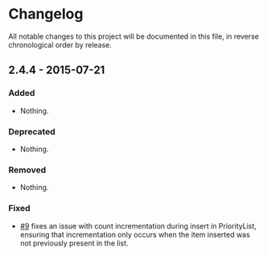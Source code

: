# Changelog

All notable changes to this project will be documented in this file, in reverse chronological order by release.

## 2.4.4 - 2015-07-21

### Added

- Nothing.

### Deprecated

- Nothing.

### Removed

- Nothing.

### Fixed

- [#9](https://github.com/zendframework/zend-stdlib/pull/9) fixes an issue with
  count incrementation during insert in PriorityList, ensuring that incrementation only
  occurs when the item inserted was not previously present in the list.
